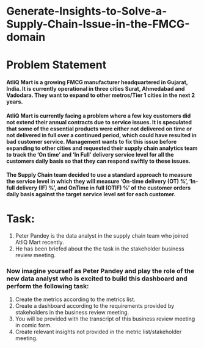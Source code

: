 # Generate-Insights-to-Solve-a-Supply-Chain-Issue-in-the-FMCG-domain


# Problem Statement
#### AtliQ Mart is a growing FMCG manufacturer headquartered in Gujarat, India. It is currently operational in three cities Surat, Ahmedabad and Vadodara. They want to expand to other metros/Tier 1 cities in the next 2 years.

#### AtliQ Mart is currently facing a problem where a few key customers did not extend their annual contracts due to service issues. It is speculated that some of the essential products were either not delivered on time or not delivered in full over a continued period, which could have resulted in bad customer service. Management wants to fix this issue before expanding to other cities and requested their supply chain analytics team to track the ’On time’ and ‘In Full’ delivery service level for all the customers daily basis so that they can respond swiftly to these issues.

#### The Supply Chain team decided to use a standard approach to measure the service level in which they will measure ‘On-time delivery (OT) %’, ‘In-full delivery (IF) %’, and OnTime in full (OTIF) %’ of the customer orders daily basis against the target service level set for each customer.

# Task:  
1. Peter Pandey is the data analyst in the supply chain team who joined AtliQ Mart recently.
2. He has been briefed about the the task in the stakeholder business review meeting.

### Now imagine yourself as Peter Pandey and play the role of the new data analyst who is excited to build this dashboard and perform the following task:

1. Create the metrics according to the metrics list.
2. Create a dashboard according to the requirements provided by stakeholders in the business review meeting.
3. You will be provided with the transcript of this business review meeting in comic form.
4. Create relevant insights not provided in the metric list/stakeholder meeting.
